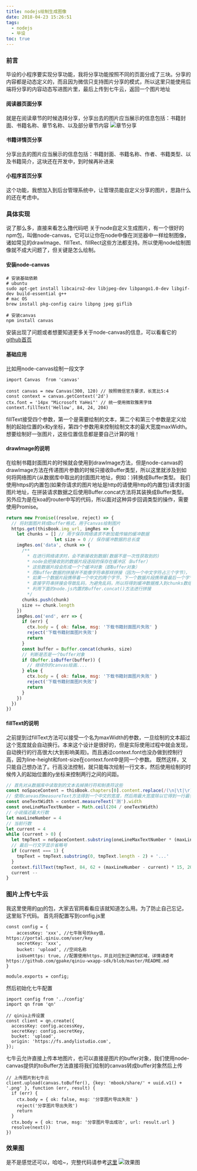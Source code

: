 ```yaml
---
title: nodejs绘制生成图像
date: 2018-04-23 15:26:51
tags:
  - nodejs
  - 毕设
toc: true
---
```


### 前言
毕设的小程序要实现分享功能，我将分享功能按照不同的页面分成了三块。分享的内容都是动态定义的，而且因为微信只支持图片分享的模式，所以这里只能使用后端将分享的内容动态写进图片里，最后上传到七牛云，返回一个图片地址
#### 阅读器页面分享
就是在阅读章节的时候选择分享，分享出去的图片应当展示的信息包括：书籍封面、书籍名称、章节名称、以及部分章节内容
![章节分享](https://fs.andylistudio.com/1524545631717.png/800x400)
#### 书籍详情页分享
分享出去的图片应当展示的信息包括：书籍封面、书籍名称、作者、书籍类型、以及书籍简介，这块还在开发中，到时候再补进来
#### 小程序首页分享
这个功能，我想加入到后台管理系统中，让管理员能自定义分享的图片，思路什么的还在考虑中。

### 具体实现
说了那么多，直接来看怎么撸代码吧
关于node自定义生成图片，有一个很好的npm包，叫做node-canvas，它可以让你在node中像在浏览器中一样绘制图像，诸如常见的drawImage、fillText、fillRect这些方法都支持。所以使用node绘制图像就不成大问题了，但关键是怎么绘制。
#### 安装node-canvas
```
# 安装基础依赖
# ubuntu
sudo apt-get install libcairo2-dev libjpeg-dev libpango1.0-dev libgif-dev build-essential g++
# mac OS
brew install pkg-config cairo libpng jpeg giflib

# 安装canvas
npm install canvas
```
安装出现了问题或者想要知道更多关于node-canvas的信息，可以看看它的[github首页](https://github.com/Automattic/node-canvas)

#### 基础应用
比如用node-canvas绘制一段文字
```
import Canvas  from 'canvas'

const canvas = new Canvas(300, 120) // 按照微信官方要求，长宽比5:4
const context = canvas.getContext('2d')
ctx.font = '14px "Microsoft YaHei"' // 统一使用微软雅黑字体
context.fillText('Hellow', 84, 24, 204)
```

fillText接受四个参数，第一个是需要绘制的文本，第二个和第三个参数是定义绘制的起始位置的x和y坐标，第四个参数用来控制绘制文本的最大宽度maxWidth。想要绘制好一张图片，这些位置信息都是要自己计算的哦！

#### drawImage的说明
在绘制书籍封面图片的时候就会使用到drawImage方法，但是node-canvas的drawImage方法在传递图片参数的时候只接收Buffer类型，所以这里就涉及到如何将网络图片(从数据库中取出的封面图片地址，例如：)转换成Buffer类型。
我们使用https的内置包(如果你请求的图片地址是http的请使用http的内置包)请求封面图片地址，在拼装请求数据之后使用Buffer.concat方法将其装换成Buffer类型。
另外应为是在koa的router中写的代码，所以面对这种异步回调类型的操作，需要使用Promise。
```js
return new Promise((resolve, reject) => {
  // 将封面图片转成buffer格式，用于canvas绘制图片
  https.get(thisBook.img_url, imgRes => {
    let chunks = [] // 用于保存网络请求不断加载传输的缓冲数据
  　　             let size = 0 // 保存缓冲数据的总长度
    imgRes.on('data', chunk => {
      /**
        * 在进行网络请求时，会不断接收到数据(数据不是一次性获取到的)
        * node会把接收到的数据片段逐段的保存在缓冲区（Buffer）
        * 这些数据片段会形成一个个缓冲对象（即Buffer对象）
        * 而Buffer数据的拼接并不能像字符串那样拼接（因为一个中文字符占三个字节），
        * 如果一个数据片段携带着一个中文的两个字节，下一个数据片段携带着最后一个字节，
        * 直接字符串拼接会导致乱码，为避免乱码，所以将得到缓冲数据推入到chunks数组中，
        * 利用下面的node.js内置的Buffer.concat()方法进行拼接
        */
      chunks.push(chunk)
      size += chunk.length
    })
    imgRes.on('end', err => {
      if (err) {
        ctx.body = { ok: false, msg: '下载书籍封面图片失败' }
        reject('下载书籍封面图片失败')
        return
      }
      const buffer = Buffer.concat(chunks, size)
      // 判断是否是一个buffer对象
      if (Buffer.isBuffer(buffer)) {
        // 继续你的canvas绘画....
      } else {
        ctx.body = { ok: false, msg: '下载书籍封面图片失败' }
        reject('下载书籍封面图片失败')
        return
      }
    })
  })
})
```
#### fillText的说明
之前提到过fillText方法可以接受一个名为maxWidth的参数，一旦绘制的文本超过这个宽度就会自动换行。本来这个设计是很好的，但是实际使用过程中就会发现，自动换行的行高很大(大到影响美观)。而且通过context.font也没办做到控制行高，因为line-height和font-size在context.font中是同一个参数。
既然这样，又只能自己想办法了。行高没法控制，就只能每次绘制一行文本，然后使用绘制的时候传入的起始位置的y坐标来控制两行之间的间距。
```js
// 首先对从数据库中读取到的文本去掉换行符和制表符这些
const noSpaceContent = thisBook.chapters[0].content.replace(/(\n|\t|\r)/g, '')
// 使用canvas的measureText方法得到一个中文的宽度，然后用最大宽度除以它得到一行最多可容纳的字符数
const oneTextWidth = context.measureText('测').width
const oneLineMaxTextNumber = Math.ceil(204 / oneTextWidth)
// 小说描述最大行数
let maxLineNumber = 4
// 当前行数
let current = 4
while (current > 0) {
  let tmpText = noSpaceContent.substring(oneLineMaxTextNumber * (maxLineNumber - current), oneLineMaxTextNumber * (maxLineNumber + 1 - current))
  // 最后一行文字显示省略号
  if (current === 1) {
    tmpText = tmpText.substring(0, tmpText.length - 2) + '...'
  }
  context.fillText(tmpText, 84, 62 + (maxLineNumber - current) * 15, 204)
  current --
}
```
### 图片上传七牛云
我这里使用的[qn](https://www.npmjs.com/package/qn)的包，大家去官网看看应该就知道怎么用。为了防止自己忘记，这里贴下代码。
首先将配置写到config.js里
```
const config = {
	accessKey: 'xxx', //七牛账号的key值，https://portal.qiniu.com/user/key
	secretKey: 'xxx',
	bucket: 'upload', //空间名称
	isUseHttps: true, //配置使用https，并且对应到正确的区域，详情请查考https://github.com/gpake/qiniu-wxapp-sdk/blob/master/README.md
}

module.exports = config;
```
然后初始化七牛配置
```
import config from '../config'
import qn from 'qn'

// qiniu上传设置
const client = qn.create({
  accessKey: config.accessKey,
  secretKey: config.secretKey,
  bucket: 'upload',
  origin: 'https://fs.andylistudio.com',
});
```
七牛云允许直接上传本地图片，也可以直接是图片的buffer对象，我们使用node-canvas提供的toBuffer方法直接将我们绘制的canvas转成buffer对象然后上传
```
// 上传图片到七牛云
client.upload(canvas.toBuffer(), {key: 'mbook/share/' + uuid.v1() + '.png' }, function (err, result) {
  if (err) {
    ctx.body = { ok: false, msg: '分享图片导出失败' }
    reject('分享图片导出失败')
    return
  }
  ctx.body = { ok: true, msg: '分享图片导出成功', url: result.url }
  resolve(next())
})
```

### 效果图
是不是感觉还可以，哈哈~，完整代码请参考[这里](https://github.com/AndyliStudio/mbook-koa/blob/master/api/other.js)
![效果图](https://fs.andylistudio.com/mbook/share/fa4d3d10-463f-11e8-8a01-25d148dab515.png)
